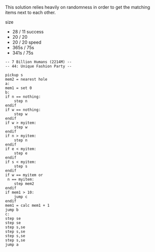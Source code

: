 This solution relies heavily on randomness in order to get the matching items next to each other.

size
* 28 / 11
success
* 20 / 20
* 20 / 20
speed
* 365s / 75s
* 341s / 75s

```
-- 7 Billion Humans (2214M) --
-- 44: Unique Fashion Party --

pickup s
mem2 = nearest hole
a:
mem1 = set 0
b:
if n == nothing:
	step n
endif
if w == nothing:
	step w
endif
if w > myitem:
	step w
endif
if n > myitem:
	step n
endif
if e < myitem:
	step e
endif
if s < myitem:
	step s
endif
if w == myitem or
 n == myitem:
	step mem2
endif
if mem1 > 10:
	jump c
endif
mem1 = calc mem1 + 1
jump b
c:
step se
step se
step s,se
step s,se
step s,se
step s,se
jump a



```